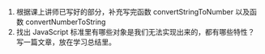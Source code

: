 1. 根据课上讲师已写好的部分，补充写完函数 convertStringToNumber
以及函数 convertNumberToString
2. 找出 JavaScript 标准里有哪些对象是我们无法实现出来的，都有哪些特性？写一篇文章，放在学习总结里。
